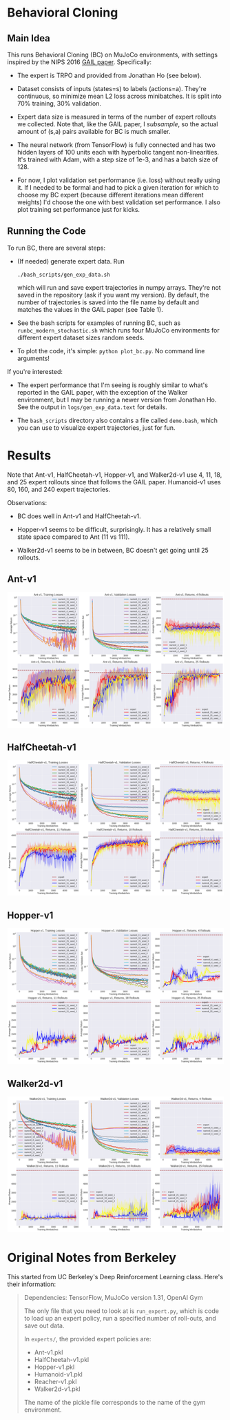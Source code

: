 # Behavioral Cloning

## Main Idea

This runs Behavioral Cloning (BC) on MuJoCo environments, with settings inspired
by the NIPS 2016 [GAIL paper][1]. Specifically:

- The expert is TRPO and provided from Jonathan Ho (see below).

- Dataset consists of inputs (states=s) to labels (actions=a). They're
  continuous, so minimize mean L2 loss across minibatches. It is split into 70%
  training, 30% validation.

- Expert data size is measured in terms of the number of expert rollouts we
  collected. Note that, like the GAIL paper, I *subsample*, so the actual amount
  of (s,a) pairs available for BC is much smaller.

- The neural network (from TensorFlow) is fully connected and has two hidden
  layers of 100 units each with hyperbolic tangent non-linearities. It's trained
  with Adam, with a step size of 1e-3, and has a batch size of 128.

- For now, I plot validation set performance (i.e. loss) without really using
  it. If I needed to be formal and had to pick a given iteration for which to
  choose my BC expert (because different iterations mean different weights) I'd
  choose the one with best validation set performance. I also plot training set
  performance just for kicks.


## Running the Code

To run BC, there are several steps:

- (If needed) generate expert data. Run

  ```
  ./bash_scripts/gen_exp_data.sh
  ```

  which will run and save expert trajectories in numpy arrays. They're not saved
  in the repository (ask if you want my version). By default, the number of
  trajectories is saved into the file name by default and matches the values in
  the GAIL paper (see Table 1). 
  
- See the bash scripts for examples of running BC, such as
  `runbc_modern_stochastic.sh` which runs four MuJoCo environments for different
  expert dataset sizes random seeds.

- To plot the code, it's simple: `python plot_bc.py`. No command line arguments!


If you're interested:

- The expert performance that I'm seeing is roughly similar to what's reported
  in the GAIL paper, with the exception of the Walker environment, but I may be
  running a newer version from Jonathan Ho. See the output in
  `logs/gen_exp_data.text` for details.

- The `bash_scripts` directory also contains a file called `demo.bash`, which
  you can use to visualize expert trajectories, just for fun.


# Results

Note that Ant-v1, HalfCheetah-v1, Hopper-v1, and Walker2d-v1 use 4, 11, 18, and
25 expert rollouts since that follows the GAIL paper. Humanoid-v1 uses 80, 160,
and 240 expert trajectories.

Observations:

- BC does well in Ant-v1 and HalfCheetah-v1. 

- Hopper-v1 seems to be difficult, surprisingly. It has a relatively small state
  space compared to Ant (11 vs 111).

- Walker2d-v1 seems to be in between, BC doesn't get going until 25 rollouts.

## Ant-v1

![ant](figures/Ant-v1.png?raw=true)

## HalfCheetah-v1

![halfcheetah](figures/HalfCheetah-v1.png?raw=true)

## Hopper-v1

![hopper](figures/Hopper-v1.png?raw=true)

## Walker2d-v1

![walker2d](figures/Walker2d-v1.png?raw=true)


# Original Notes from Berkeley

This started from UC Berkeley's Deep Reinforcement Learning class. Here's their
information:

> Dependencies: TensorFlow, MuJoCo version 1.31, OpenAI Gym
> 
> The only file that you need to look at is `run_expert.py`, which is code to
> load up an expert policy, run a specified number of roll-outs, and save out
> data.
> 
> In `experts/`, the provided expert policies are:
> * Ant-v1.pkl
> * HalfCheetah-v1.pkl
> * Hopper-v1.pkl
> * Humanoid-v1.pkl
> * Reacher-v1.pkl
> * Walker2d-v1.pkl
> 
> The name of the pickle file corresponds to the name of the gym environment.

[1]:https://arxiv.org/abs/1606.03476
